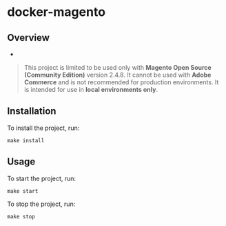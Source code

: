 # docker-magento

## Overview
-

> This project is limited to be used only with **Magento Open Source (Community Edition)** version 2.4.8. It cannot be used with **Adobe Commerce** and is not recommended for production environments. It is intended for use in **local environments only**.

## Installation

To install the project, run:
```
make install
```
   
## Usage

To start the project, run:
```
make start
```

To stop the project, run:
```
make stop
```
